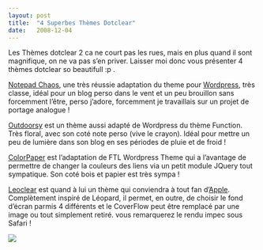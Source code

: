 ```yaml
---
layout:	post
title:	"4 Superbes Thèmes Dotclear"
date:	2008-12-04
---
```


  Les Thèmes dotclear 2 ca ne court pas les rues, mais en plus quand il sont magnifique, on ne va pas s’en priver. Laisser moi donc vous présenter 4 thèmes dotclear so beautifull :p .

[Notepad Chaos](http://buzz.educ-envir.org/post/Notepad-Chaos-une-adaptation-pour-Dotclear), une très réussie adaptation du theme pour [Wordpress](http://wordpress.org/development/ "WordPress"), très classe, idéal pour un blog perso dans le vent et un peu brouillon sans forcemment l’être, perso j’adore, forcemment je travaillais sur un projet de portage analogue !

[Outdoorsy](http://pixials.power-heberg.com/galerie/index.php/post/2008/11/18/Outdoorsy) est un thème aussi adapté de Wordpress du thème Function. Très floral, avec son coté note perso (vive le crayon). Idéal pour mettre un peu de lumière dans son blog en ses périodes de pluie et de froid !

[ColorPaper](http://pixials.power-heberg.com/galerie/index.php/post/2008/11/23/Colorpaper) est l’adaptation de FTL Wordpress Theme qui a l’avantage de permettre de changer la couleurs des liens via un petit module JQuery tout sympatique. Son coté bois et papier est très sympa !

[Leoclear](http://pixials.power-heberg.com/galerie/index.php/post/2008/10/28/Leoclear) est quand à lui un thème qui conviendra à tout fan d’[Apple](http://www.apple.com "Apple"). Complètement inspiré de Léopard, il permet, en outre, de choisir le fond d’écran parmis 4 différents et le CoverFlow peut être remplacé par une image ou tout simplement retiré. vous remarquerez le rendu impec sous Safari !

![](/img/0*3iPMuA0_B0fJ_BYK.)  
